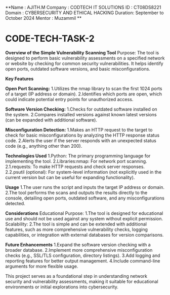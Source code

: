 **Name : AJITH.M
Company : CODTECH IT SOLUTIONS
ID : CT08DS8221 
Domain : CYBERSECURITY AND ETHICAL HACKING 
Duration: September to October 2024 
Mentor : Muzammil
**
# CODE-TECH-TASK-2
**Overview of the Simple Vulnerability Scanning Tool**
Purpose:
The tool is designed to perform basic vulnerability assessments on a specified network or website by checking for common security vulnerabilities. It helps identify open ports, outdated software versions, and basic misconfigurations.

**Key Features**

**Open Port Scanning:**
1.Utilizes the nmap library to scan the first 1024 ports of a target (IP address or domain).
2.Identifies which ports are open, which could indicate potential entry points for unauthorized access.

**Software Version Checking:**
1.Checks for outdated software installed on the system.
2.Compares installed versions against known latest versions (can be expanded with additional software).

**Misconfiguration Detection:**
1.Makes an HTTP request to the target to check for basic misconfigurations by analyzing the HTTP response status code.
2.Alerts the user if the server responds with an unexpected status code (e.g., anything other than 200).

**Technologies Used**
1.Python: The primary programming language for implementing the tool.
2.Libraries:nmap: For network port scanning.
2.1.requests: To make HTTP requests and check server responses.
2.2.psutil (optional): For system-level information (not explicitly used in the current version but can be useful for expanding functionality).

**Usage**
1.The user runs the script and inputs the target IP address or domain.
2.The tool performs the scans and outputs the results directly to the console, detailing open ports, outdated software, and any misconfigurations detected.

**Considerations**
Educational Purpose:
1.The tool is designed for educational use and should not be used against any system without explicit permission.
Scalability:
2.The tool is simple and can be extended with additional features, such as more comprehensive vulnerability checks, logging capabilities, or integration with external databases for version comparisons.

**Future Enhancements**
1.Expand the software version checking with a broader database.
2.Implement more comprehensive misconfiguration checks (e.g., SSL/TLS configuration, directory listings).
3.Add logging and reporting features for better output management.
4.Include command-line arguments for more flexible usage.

This project serves as a foundational step in understanding network security and vulnerability assessments, making it suitable for educational environments or initial explorations into cybersecurity.
